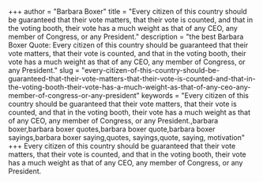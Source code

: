 +++
author = "Barbara Boxer"
title = "Every citizen of this country should be guaranteed that their vote matters, that their vote is counted, and that in the voting booth, their vote has a much weight as that of any CEO, any member of Congress, or any President."
description = "the best Barbara Boxer Quote: Every citizen of this country should be guaranteed that their vote matters, that their vote is counted, and that in the voting booth, their vote has a much weight as that of any CEO, any member of Congress, or any President."
slug = "every-citizen-of-this-country-should-be-guaranteed-that-their-vote-matters-that-their-vote-is-counted-and-that-in-the-voting-booth-their-vote-has-a-much-weight-as-that-of-any-ceo-any-member-of-congress-or-any-president"
keywords = "Every citizen of this country should be guaranteed that their vote matters, that their vote is counted, and that in the voting booth, their vote has a much weight as that of any CEO, any member of Congress, or any President.,barbara boxer,barbara boxer quotes,barbara boxer quote,barbara boxer sayings,barbara boxer saying,quotes, sayings,quote, saying, motivation"
+++
Every citizen of this country should be guaranteed that their vote matters, that their vote is counted, and that in the voting booth, their vote has a much weight as that of any CEO, any member of Congress, or any President.
